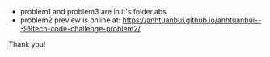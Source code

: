 - problem1 and problem3 are in it's folder.abs
- problem2 preview is online at: https://anhtuanbui.github.io/anhtuanbui---99tech-code-challenge-problem2/

Thank you!
